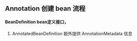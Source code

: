 ## Annotation 创建 bean 流程

#### BeanDefinition bean定义接口，
1. AnnotatedBeanDefinition 额外提供 AnnotationMetadata 信息

#### 